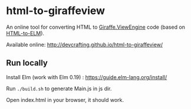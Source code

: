 # html-to-giraffeview

An online tool for converting HTML to [Giraffe.ViewEngine](https://github.com/giraffe-fsharp/Giraffe.ViewEngine) code (based on [HTML-to-ELM](https://github.com/mbylstra/html-to-elm)).

Available online: http://devcrafting.github.io/html-to-giraffeview/

## Run locally

Install Elm (work with Elm 0.19) : https://guide.elm-lang.org/install/

Run `./build.sh` to generate Main.js in js dir.

Open index.html in your browser, it should work.
